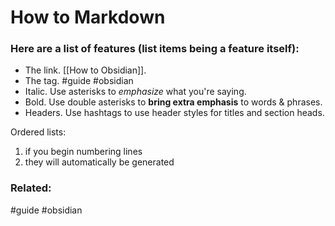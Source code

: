 # How to Markdown

### Here are a list of features (list items being a feature itself):

- The link. [[How to Obsidian]].
- The tag. #guide #obsidian
- Italic. Use asterisks to *emphasize* what you're saying.
- Bold. Use double asterisks to **bring extra emphasis** to words & phrases.
- Headers. Use hashtags to use header styles for titles and section heads.

Ordered lists:
1. if you begin numbering lines
2. they will automatically be generated


### Related:
#guide #obsidian